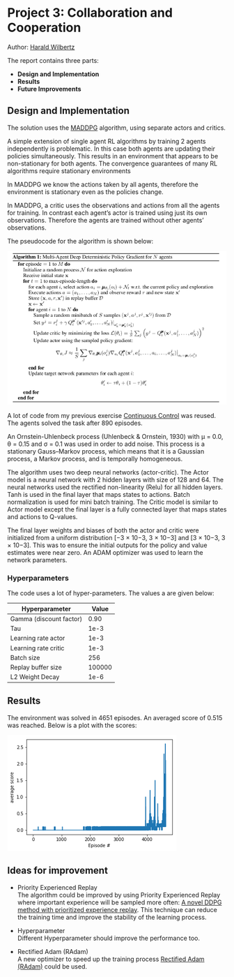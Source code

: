 # Project 3: Collaboration and Cooperation

Author: [Harald Wilbertz](http://github.com/wilbertz) 

The report contains three parts:

- **Design and Implementation**
- **Results**
- **Future Improvements** 

## Design and Implementation

The solution uses the [MADDPG](https://arxiv.org/pdf/1706.02275.pdf) algorithm, using separate actors and critics. 

A simple extension of single agent RL algorithms by training 2 agents independently is problematic. In this case both 
agents are updating their policies simultaneously. This results in an environment that appears to be non-stationary for 
both agents. The convergence guarantees of many RL algorithms require stationary environments

In MADDPG we know the actions taken by all agents, therefore the environment is stationary even as the policies change.

In MADDPG, a critic uses the observations and actions from all the agents for training. In contrast each agent’s 
actor is trained using just its own observations. Therefore the agents are trained without other agents’ observations.

The pseudocode for the algorithm is shown below:

![MADDPG](images/MADDPG.png)

A lot of code from my previous exercise [Continuous Control](http://github.com/wilbertz/Continuous-Control) was reused.
The agents solved the task after 890 episodes.
 
An Ornstein-Uhlenbeck process (Uhlenbeck & Ornstein, 1930) with &mu; = 0.0, &theta; = 0.15 and &sigma; = 0.1 was used in order to add noise.
This process is a stationary Gauss–Markov process, which means that it is a Gaussian process, a Markov process, and is temporally homogeneous.

The algorithm uses two deep neural networks (actor-critic).
The Actor model is a neural network with 2 hidden layers with size of 128 and 64. The
neural networks used the rectified non-linearity (Relu) for all hidden layers.
Tanh is used in the final layer that maps states to actions. Batch normalization is used for mini batch training.
The Critic model is similar to Actor model except the final layer is a fully connected layer that maps states and 
actions to Q-values.

The final layer weights and biases of both the actor and critic
were initialized from a uniform distribution [−3 × 10−3, 3 × 10−3] and [3 × 10−3, 3 × 10−3]. 
This was to ensure the initial outputs for the policy and value estimates were near zero.
An ADAM optimizer was used to learn the network parameters.

### Hyperparameters

  The code uses a lot of hyper-parameters. The values a are given below:

  | Hyperparameter                      | Value   |
  | ----------------------------------- | ------- |
  | Gamma (discount factor)             | 0.90    |
  | Tau                                 | 1e-3    |
  | Learning rate actor                 | 1e-3    |
  | Learning rate critic                | 1e-3    |
  | Batch size                          | 256     |
  | Replay buffer size                  | 100000  |
  | L2 Weight Decay                     | 1e-6    |

## Results

The environment was solved in 4651 episodes. An averaged score of 0.515 was reached. 
Below is a plot with the scores:

![scores](images/scores_plot.png)


## Ideas for improvement

- Priority Experienced Replay  
The algorithm could be improved by using Priority Experienced Replay where important experience will be sampled more often:
[A novel DDPG method with prioritized experience replay](https://www.semanticscholar.org/paper/A-novel-DDPG-method-with-prioritized-experience-Hou-Liu/027d002d205e49989d734603ff0c2f7cbfa6b6dd).
This technique can reduce the training time and improve the stability of the learning process.

- Hyperparameter  
Different Hyperparameter should improve the performance too.

- Rectified Adam (RAdam)  
A new optimizer to speed up the training process 
[Rectified Adam (RAdam)](https://medium.com/@lessw/new-state-of-the-art-ai-optimizer-rectified-adam-radam-5d854730807b) could be used. 
